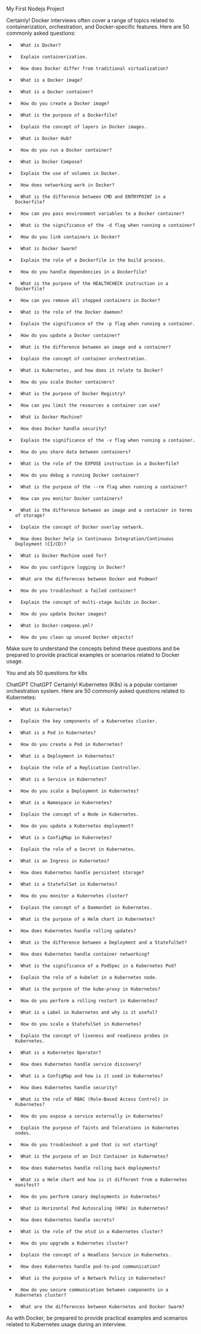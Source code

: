 My First Nodejs Project


Certainly! Docker interviews often cover a range of topics related to containerization, orchestration, and Docker-specific features. Here are 50 commonly asked questions:
* 		What is Docker?
* 		Explain containerization.
* 		How does Docker differ from traditional virtualization?
* 		What is a Docker image?
* 		What is a Docker container?
* 		How do you create a Docker image?
* 		What is the purpose of a Dockerfile?
* 		Explain the concept of layers in Docker images.
* 		What is Docker Hub?
* 		How do you run a Docker container?
* 		What is Docker Compose?
* 		Explain the use of volumes in Docker.
* 		How does networking work in Docker?
* 		What is the difference between CMD and ENTRYPOINT in a Dockerfile?
* 		How can you pass environment variables to a Docker container?
* 		What is the significance of the -d flag when running a container?
* 		How do you link containers in Docker?
* 		What is Docker Swarm?
* 		Explain the role of a Dockerfile in the build process.
* 		How do you handle dependencies in a Dockerfile?
* 		What is the purpose of the HEALTHCHECK instruction in a Dockerfile?
* 		How can you remove all stopped containers in Docker?
* 		What is the role of the Docker daemon?
* 		Explain the significance of the -p flag when running a container.
* 		How do you update a Docker container?
* 		What is the difference between an image and a container?
* 		Explain the concept of container orchestration.
* 		What is Kubernetes, and how does it relate to Docker?
* 		How do you scale Docker containers?
* 		What is the purpose of Docker Registry?
* 		How can you limit the resources a container can use?
* 		What is Docker Machine?
* 		How does Docker handle security?
* 		Explain the significance of the -v flag when running a container.
* 		How do you share data between containers?
* 		What is the role of the EXPOSE instruction in a Dockerfile?
* 		How do you debug a running Docker container?
* 		What is the purpose of the --rm flag when running a container?
* 		How can you monitor Docker containers?
* 		What is the difference between an image and a container in terms of storage?
* 		Explain the concept of Docker overlay network.
* 		How does Docker help in Continuous Integration/Continuous Deployment (CI/CD)?
* 		What is Docker Machine used for?
* 		How do you configure logging in Docker?
* 		What are the differences between Docker and Podman?
* 		How do you troubleshoot a failed container?
* 		Explain the concept of multi-stage builds in Docker.
* 		How do you update Docker images?
* 		What is Docker-compose.yml?
* 		How do you clean up unused Docker objects?
Make sure to understand the concepts behind these questions and be prepared to provide practical examples or scenarios related to Docker usage.

You
and als 50 questions for k8s

ChatGPT
ChatGPT
Certainly! Kubernetes (K8s) is a popular container orchestration system. Here are 50 commonly asked questions related to Kubernetes:
* 		What is Kubernetes?
* 		Explain the key components of a Kubernetes cluster.
* 		What is a Pod in Kubernetes?
* 		How do you create a Pod in Kubernetes?
* 		What is a Deployment in Kubernetes?
* 		Explain the role of a Replication Controller.
* 		What is a Service in Kubernetes?
* 		How do you scale a Deployment in Kubernetes?
* 		What is a Namespace in Kubernetes?
* 		Explain the concept of a Node in Kubernetes.
* 		How do you update a Kubernetes deployment?
* 		What is a ConfigMap in Kubernetes?
* 		Explain the role of a Secret in Kubernetes.
* 		What is an Ingress in Kubernetes?
* 		How does Kubernetes handle persistent storage?
* 		What is a StatefulSet in Kubernetes?
* 		How do you monitor a Kubernetes cluster?
* 		Explain the concept of a DaemonSet in Kubernetes.
* 		What is the purpose of a Helm chart in Kubernetes?
* 		How does Kubernetes handle rolling updates?
* 		What is the difference between a Deployment and a StatefulSet?
* 		How does Kubernetes handle container networking?
* 		What is the significance of a PodSpec in a Kubernetes Pod?
* 		Explain the role of a kubelet in a Kubernetes node.
* 		What is the purpose of the kube-proxy in Kubernetes?
* 		How do you perform a rolling restart in Kubernetes?
* 		What is a Label in Kubernetes and why is it useful?
* 		How do you scale a StatefulSet in Kubernetes?
* 		Explain the concept of liveness and readiness probes in Kubernetes.
* 		What is a Kubernetes Operator?
* 		How does Kubernetes handle service discovery?
* 		What is a ConfigMap and how is it used in Kubernetes?
* 		How does Kubernetes handle security?
* 		What is the role of RBAC (Role-Based Access Control) in Kubernetes?
* 		How do you expose a service externally in Kubernetes?
* 		Explain the purpose of Taints and Tolerations in Kubernetes nodes.
* 		How do you troubleshoot a pod that is not starting?
* 		What is the purpose of an Init Container in Kubernetes?
* 		How does Kubernetes handle rolling back deployments?
* 		What is a Helm chart and how is it different from a Kubernetes manifest?
* 		How do you perform canary deployments in Kubernetes?
* 		What is Horizontal Pod Autoscaling (HPA) in Kubernetes?
* 		How does Kubernetes handle secrets?
* 		What is the role of the etcd in a Kubernetes cluster?
* 		How do you upgrade a Kubernetes cluster?
* 		Explain the concept of a Headless Service in Kubernetes.
* 		How does Kubernetes handle pod-to-pod communication?
* 		What is the purpose of a Network Policy in Kubernetes?
* 		How do you secure communication between components in a Kubernetes cluster?
* 		What are the differences between Kubernetes and Docker Swarm?
As with Docker, be prepared to provide practical examples and scenarios related to Kubernetes usage during an interview.